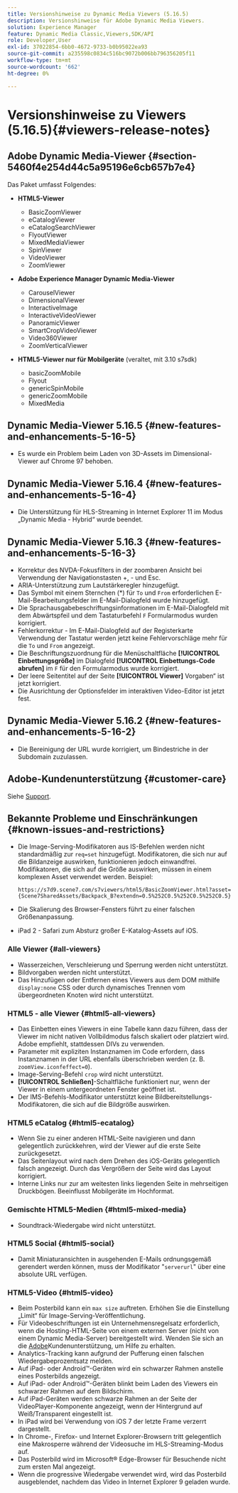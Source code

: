 ```yaml
---
title: Versionshinweise zu Dynamic Media Viewers (5.16.5)
description: Versionshinweise für Adobe Dynamic Media Viewers.
solution: Experience Manager
feature: Dynamic Media Classic,Viewers,SDK/API
role: Developer,User
exl-id: 37022854-6bb0-4672-9733-b0b95022ea93
source-git-commit: a235598c0834c516bc9072b006bb796356205f11
workflow-type: tm+mt
source-wordcount: '662'
ht-degree: 0%

---
```


# Versionshinweise zu Viewers (5.16.5){#viewers-release-notes}

<!-- Updated March 03, 2022 for the 5.16.5 release. Contact is Deepa Gupta-->

<!-- hide: yes
hidefromtoc: yes-->

<!-- robots: noindex
googlebot: noindex -->

## Adobe Dynamic Media-Viewer {#section-5460f4e254d44c5a95196e6cb657b7e4}

Das Paket umfasst Folgendes:

* **HTML5-Viewer**

   * BasicZoomViewer
   * eCatalogViewer
   * eCatalogSearchViewer
   * FlyoutViewer
   * MixedMediaViewer
   * SpinViewer
   * VideoViewer
   * ZoomViewer

* **Adobe Experience Manager Dynamic Media-Viewer**

   * CarouselViewer
   * DimensionalViewer
   * InteractiveImage
   * InteractiveVideoViewer
   * PanoramicViewer
   * SmartCropVideoViewer
   * Video360Viewer
   * ZoomVerticalViewer

* **HTML5-Viewer nur für Mobilgeräte** (veraltet, mit 3.10 s7sdk)

   * basicZoomMobile
   * Flyout
   * genericSpinMobile
   * genericZoomMobile
   * MixedMedia


## Dynamic Media-Viewer 5.16.5 {#new-features-and-enhancements-5-16-5}

* Es wurde ein Problem beim Laden von 3D-Assets im Dimensional-Viewer auf Chrome 97 behoben.

## Dynamic Media-Viewer 5.16.4 {#new-features-and-enhancements-5-16-4}

* Die Unterstützung für HLS-Streaming in Internet Explorer 11 im Modus „Dynamic Media - Hybrid“ wurde beendet.

## Dynamic Media-Viewer 5.16.3 {#new-features-and-enhancements-5-16-3}

* Korrektur des NVDA-Fokusfilters in der zoombaren Ansicht bei Verwendung der Navigationstasten +, - und Esc. <!-- (CQ-4290719) -->
* ARIA-Unterstützung zum Lautstärkeregler hinzugefügt. <!--  (CQ-4324080) -->
* Das Symbol mit einem Sternchen (*) für `To` und `From` erforderlichen E-Mail-Bearbeitungsfelder im E-Mail-Dialogfeld wurde hinzugefügt. <!-- (CQ-4290935) -->
* Die Sprachausgabebeschriftungsinformationen im E-Mail-Dialogfeld mit dem Abwärtspfeil und dem Tastaturbefehl `F` Formularmodus wurden korrigiert. <!-- (CQ-4290934) -->
* Fehlerkorrektur - Im E-Mail-Dialogfeld auf der Registerkarte Verwendung der Tastatur werden jetzt keine Fehlervorschläge mehr für die `To` und `From` angezeigt. <!-- (CQ-4290930) -->
* Die Beschriftungszuordnung für die Menüschaltfläche **[!UICONTROL Einbettungsgröße]** im Dialogfeld **[!UICONTROL Einbettungs-Code abrufen]** im `F` für den Formularmodus wurde korrigiert. <!-- (CQ-4290929) -->
* Der leere Seitentitel auf der Seite **[!UICONTROL Viewer]** Vorgaben“ ist jetzt korrigiert. <!-- (CQ-4290936) -->
* Die Ausrichtung der Optionsfelder im interaktiven Video-Editor ist jetzt fest. <!-- (CQ-4330159) -->

## Dynamic Media-Viewer 5.16.2 {#new-features-and-enhancements-5-16-2}

* Die Bereinigung der URL wurde korrigiert, um Bindestriche in der Subdomain zuzulassen. <!-- (CQ-4327691) -->

## Adobe-Kundenunterstützung {#customer-care}

Siehe [Support](https://experienceleague.adobe.com/docs/dynamic-media-classic/using/intro/support.html#intro).

## Bekannte Probleme und Einschränkungen {#known-issues-and-restrictions}

* Die Image-Serving-Modifikatoren aus IS-Befehlen werden nicht standardmäßig zur `req=set` hinzugefügt. Modifikatoren, die sich nur auf die Bildanzeige auswirken, funktionieren jedoch einwandfrei. Modifikatoren, die sich auf die Größe auswirken, müssen in einem komplexen Asset verwendet werden. Beispiel:

  `https://s7d9.scene7.com/s7viewers/html5/BasicZoomViewer.html?asset= {Scene7SharedAssets/Backpack_B?extendn=0.5%252C0.5%252C0.5%252C0.5}`

* Die Skalierung des Browser-Fensters führt zu einer falschen Größenanpassung.
* iPad 2 - Safari zum Absturz großer E-Katalog-Assets auf iOS.

### Alle Viewer {#all-viewers}

* Wasserzeichen, Verschleierung und Sperrung werden nicht unterstützt.
* Bildvorgaben werden nicht unterstützt.
* Das Hinzufügen oder Entfernen eines Viewers aus dem DOM mithilfe `display:none` CSS oder durch dynamisches Trennen vom übergeordneten Knoten wird nicht unterstützt.

### HTML5 - alle Viewer {#html5-all-viewers}

* Das Einbetten eines Viewers in eine Tabelle kann dazu führen, dass der Viewer im nicht nativen Vollbildmodus falsch skaliert oder platziert wird. Adobe empfiehlt, stattdessen DIVs zu verwenden.
* Parameter mit expliziten Instanznamen im Code erfordern, dass Instanznamen in der URL ebenfalls überschrieben werden (z. B. `zoomView.iconfeffect=0`).
* Image-Serving-Befehl `crop` wird nicht unterstützt.
* **[!UICONTROL Schließen]**-Schaltfläche funktioniert nur, wenn der Viewer in einem untergeordneten Fenster geöffnet ist.
* Der IMS-Befehls-Modifikator unterstützt keine Bildbereitstellungs-Modifikatoren, die sich auf die Bildgröße auswirken.

### HTML5 eCatalog {#html5-ecatalog}

* Wenn Sie zu einer anderen HTML-Seite navigieren und dann gelegentlich zurückkehren, wird der Viewer auf die erste Seite zurückgesetzt.
* Das Seitenlayout wird nach dem Drehen des iOS-Geräts gelegentlich falsch angezeigt. Durch das Vergrößern der Seite wird das Layout korrigiert.
* Interne Links nur zur am weitesten links liegenden Seite in mehrseitigen Druckbögen. Beeinflusst Mobilgeräte im Hochformat.

### Gemischte HTML5-Medien {#html5-mixed-media}

* Soundtrack-Wiedergabe wird nicht unterstützt.

### HTML5 Social {#html5-social}

* Damit Miniaturansichten in ausgehenden E-Mails ordnungsgemäß gerendert werden können, muss der Modifikator &quot;`serverurl`&quot; über eine absolute URL verfügen.

### HTML5-Video {#html5-video}

* Beim Posterbild kann ein `max size` auftreten. Erhöhen Sie die Einstellung „Limit“ für Image-Serving-Veröffentlichung.
* Für Videobeschriftungen ist ein Unternehmensregelsatz erforderlich, wenn die Hosting-HTML-Seite von einem externen Server (nicht von einem Dynamic Media-Server) bereitgestellt wird. Wenden Sie sich an die [Adobe](https://experienceleague.adobe.com/docs/dynamic-media-classic/using/intro/support.html#intro)Kundenunterstützung, um Hilfe zu erhalten.
* Analytics-Tracking kann aufgrund der Pufferung einen falschen Wiedergabeprozentsatz melden.
* Auf iPad- oder Android™-Geräten wird ein schwarzer Rahmen anstelle eines Posterbilds angezeigt.
* Auf iPad- oder Android™-Geräten blinkt beim Laden des Viewers ein schwarzer Rahmen auf dem Bildschirm.
* Auf iPad-Geräten werden schwarze Rahmen an der Seite der VideoPlayer-Komponente angezeigt, wenn der Hintergrund auf Weiß/Transparent eingestellt ist.
* In iPad wird bei Verwendung von iOS 7 der letzte Frame verzerrt dargestellt.
* In Chrome-, Firefox- und Internet Explorer-Browsern tritt gelegentlich eine Makrosperre während der Videosuche im HLS-Streaming-Modus auf.
* Das Posterbild wird im Microsoft® Edge-Browser für Besuchende nicht zum ersten Mal angezeigt.
* Wenn die progressive Wiedergabe verwendet wird, wird das Posterbild ausgeblendet, nachdem das Video in Internet Explorer 9 geladen wurde.
